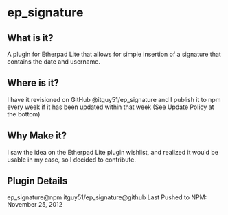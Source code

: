 ep_signature
============

What is it?
-----------
A plugin for Etherpad Lite that allows for simple insertion of a signature that contains the date and username.

Where is it?
------------
I have it revisioned on GitHub @itguy51/ep_signature and I publish it to npm every week if it has been updated within that week (See Update Policy at the bottom)

Why Make it?
------------
I saw the idea on the Etherpad Lite plugin wishlist, and realized it would be usable in my case, so I decided to contribute.

Plugin Details
--------------
ep_signature@npm
itguy51/ep_signature@github
Last Pushed to NPM: November 25, 2012